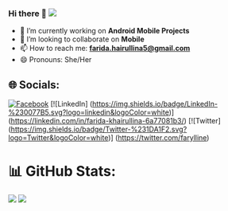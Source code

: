 ### Hi there 👋 [![](https://visitcount.itsvg.in/api?id=farydrop&icon=6&color=6)](https://visitcount.itsvg.in)

- 🔭 I’m currently working on **Android Mobile Projects**
- 👯 I’m looking to collaborate on **Mobile**
- 📫 How to reach me: **farida.hairullina5@gmail.com**
- 😄 Pronouns: She/Her

## 🌐 Socials:
[![Facebook](https://img.shields.io/badge/Facebook-%231877F2.svg?logo=Facebook&logoColor=white)](https://facebook.com/profile.php?id=100007916610328) [![LinkedIn]
(https://img.shields.io/badge/LinkedIn-%230077B5.svg?logo=linkedin&logoColor=white)]
(https://linkedin.com/in/farida-khairullina-6a77081b3/) [![Twitter]
(https://img.shields.io/badge/Twitter-%231DA1F2.svg?logo=Twitter&logoColor=white)]
(https://twitter.com/farylline)

# 📊 GitHub Stats:
![](https://github-readme-stats.vercel.app/api?username=farydrop&theme=tokyonight&hide_border=false&include_all_commits=true&count_private=false)
![](https://github-readme-streak-stats.herokuapp.com/?user=farydrop&theme=tokyonight&hide_border=false)
